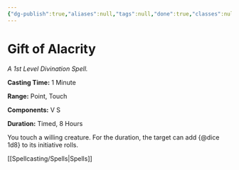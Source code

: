 ```yaml
---
{"dg-publish":true,"aliases":null,"tags":null,"done":true,"classes":null,"spellLevel":1,"school":"Divination","source":"EGW","permalink":"/spells/gift-of-alacrity/","dgHomeLink":false,"dgPassFrontmatter":true}
---
```


# Gift of Alacrity
*A 1st Level Divination Spell.*

**Casting Time:** 1 Minute

**Range:** Point, Touch

**Components:** V S 

**Duration:** Timed, 8 Hours

You touch a willing creature. For the duration, the target can add {@dice 1d8} to its initiative rolls.

[[Spellcasting/Spells|Spells]]